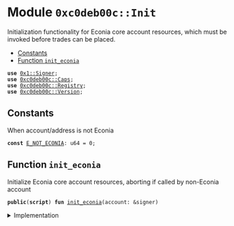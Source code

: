
<a name="0xc0deb00c_Init"></a>

# Module `0xc0deb00c::Init`

Initialization functionality for Econia core account resources,
which must be invoked before trades can be placed.


-  [Constants](#@Constants_0)
-  [Function `init_econia`](#0xc0deb00c_Init_init_econia)


<pre><code><b>use</b> <a href="../../../build/MoveStdlib/docs/Signer.md#0x1_Signer">0x1::Signer</a>;
<b>use</b> <a href="Caps.md#0xc0deb00c_Caps">0xc0deb00c::Caps</a>;
<b>use</b> <a href="Registry.md#0xc0deb00c_Registry">0xc0deb00c::Registry</a>;
<b>use</b> <a href="Version.md#0xc0deb00c_Version">0xc0deb00c::Version</a>;
</code></pre>



<a name="@Constants_0"></a>

## Constants


<a name="0xc0deb00c_Init_E_NOT_ECONIA"></a>

When account/address is not Econia


<pre><code><b>const</b> <a href="Init.md#0xc0deb00c_Init_E_NOT_ECONIA">E_NOT_ECONIA</a>: u64 = 0;
</code></pre>



<a name="0xc0deb00c_Init_init_econia"></a>

## Function `init_econia`

Initialize Econia core account resources, aborting if called by
non-Econia account


<pre><code><b>public</b>(<b>script</b>) <b>fun</b> <a href="Init.md#0xc0deb00c_Init_init_econia">init_econia</a>(account: &signer)
</code></pre>



<details>
<summary>Implementation</summary>


<pre><code><b>public</b>(<b>script</b>) <b>fun</b> <a href="Init.md#0xc0deb00c_Init_init_econia">init_econia</a>(
    account: &signer
) {
    // Verify called by Econia account
    <b>assert</b>!(s_a_o(account) == @Econia, <a href="Init.md#0xc0deb00c_Init_E_NOT_ECONIA">E_NOT_ECONIA</a>);
    init_caps(account); // <a href="Init.md#0xc0deb00c_Init">Init</a> <b>friend</b>-like capabilities
    init_registry(account); // <a href="Init.md#0xc0deb00c_Init">Init</a> market registry
    init_mock_version_number(account); // <a href="Init.md#0xc0deb00c_Init">Init</a> mock version number
}
</code></pre>



</details>

